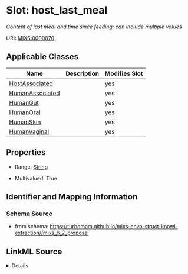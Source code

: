 # Slot: host_last_meal


_Content of last meal and time since feeding; can include multiple values_



URI: [MIXS:0000870](https://w3id.org/mixs/0000870)



<!-- no inheritance hierarchy -->




## Applicable Classes

| Name | Description | Modifies Slot |
| --- | --- | --- |
[HostAssociated](HostAssociated.md) |  |  yes  |
[HumanAssociated](HumanAssociated.md) |  |  yes  |
[HumanGut](HumanGut.md) |  |  yes  |
[HumanOral](HumanOral.md) |  |  yes  |
[HumanSkin](HumanSkin.md) |  |  yes  |
[HumanVaginal](HumanVaginal.md) |  |  yes  |







## Properties

* Range: [String](String.md)

* Multivalued: True





## Identifier and Mapping Information







### Schema Source


* from schema: https://turbomam.github.io/mixs-envo-struct-knowl-extraction//mixs_6_2_proposal




## LinkML Source

<details>
```yaml
name: host_last_meal
description: Content of last meal and time since feeding; can include multiple values
title: host last meal
notes:
- host
- host.
from_schema: https://turbomam.github.io/mixs-envo-struct-knowl-extraction//mixs_6_2_proposal
rank: 1000
string_serialization: '{text};{duration}'
slot_uri: MIXS:0000870
multivalued: true
alias: host_last_meal
domain_of:
- HostAssociated
- HumanAssociated
- HumanGut
- HumanOral
- HumanSkin
- HumanVaginal
range: string
required: false
recommended: false

```
</details>